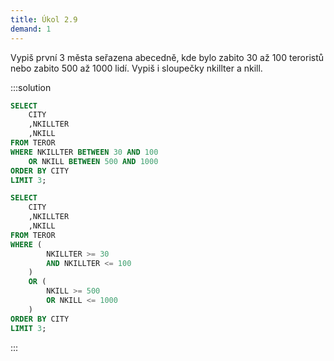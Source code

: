 ```yaml
---
title: Úkol 2.9
demand: 1
---
```


Vypiš první 3 města seřazena abecedně, kde bylo zabito 30 až 100 teroristů nebo zabito 500 až 1000 lidí. Vypiš i sloupečky nkillter a nkill.

:::solution

```sql
SELECT
    CITY
    ,NKILLTER
    ,NKILL
FROM TEROR
WHERE NKILLTER BETWEEN 30 AND 100
    OR NKILL BETWEEN 500 AND 1000
ORDER BY CITY
LIMIT 3;
```

```sql
SELECT
    CITY
    ,NKILLTER
    ,NKILL
FROM TEROR
WHERE (
        NKILLTER >= 30
        AND NKILLTER <= 100
    )
    OR (
        NKILL >= 500
        OR NKILL <= 1000
    )
ORDER BY CITY
LIMIT 3;
```

:::

